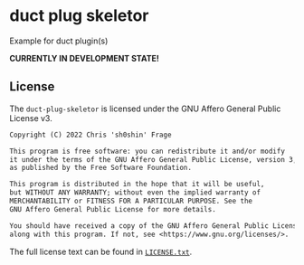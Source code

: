 # duct plug skeletor

Example for duct plugin(s)

**CURRENTLY IN DEVELOPMENT STATE!**

## License

The `duct-plug-skeletor` is licensed under the GNU Affero General Public License v3.

```txt
Copyright (C) 2022 Chris 'sh0shin' Frage

This program is free software: you can redistribute it and/or modify
it under the terms of the GNU Affero General Public License, version 3,
as published by the Free Software Foundation.

This program is distributed in the hope that it will be useful,
but WITHOUT ANY WARRANTY; without even the implied warranty of
MERCHANTABILITY or FITNESS FOR A PARTICULAR PURPOSE. See the
GNU Affero General Public License for more details.

You should have received a copy of the GNU Affero General Public License
along with this program. If not, see <https://www.gnu.org/licenses/>.
```

The full license text can be found in [`LICENSE.txt`](LICENSE.txt).

[//]: # ( vim: set ft=markdown : )

